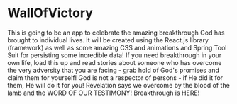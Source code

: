 # WallOfVictory
This is going to be an app to celebrate the amazing breakthrough God has brought to individual lives.  It will be created using the React.js library (framework) as well as some amazing CSS and animations and Spring Tool Suit for persisting some incredible data!  If you need breakthrough in your own life, load this up and read stories about someone who has overcome the very adversity that you are facing - grab hold of God's promises and claim them for yourself! God is not a respector of persons - if He did it for them, He will do it for you! Revelation says we overcome by the blood of the lamb and the WORD OF OUR TESTIMONY!  Breakthrough is HERE!

